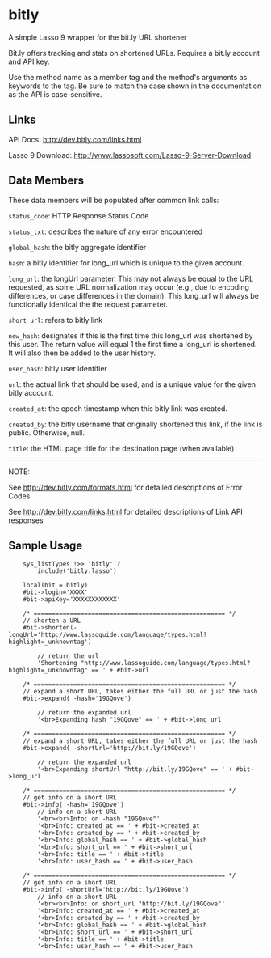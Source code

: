 bitly
=====

A simple Lasso 9 wrapper for the bit.ly URL shortener

Bit.ly offers tracking and stats on shortened URLs. Requires a bit.ly account and API key. 

Use the method name as a member tag and the method's arguments as keywords to the tag. 
Be sure to match the case shown in the documentation as the API is case-sensitive. 

Links
------------

API Docs: http://dev.bitly.com/links.html

Lasso 9 Download: http://www.lassosoft.com/Lasso-9-Server-Download

Data Members
------------
These data members will be populated after common link calls:

`status_code`: HTTP Response Status Code

`status_txt`: describes the nature of any error encountered

`global_hash`: the bitly aggregate identifier

`hash`: a bitly identifier for long_url which is unique to the given account.

`long_url`: the longUrl parameter. This may not always be equal to the URL requested, as some URL normalization may occur (e.g., due to encoding differences, or case differences in the domain). This long_url will always be functionally identical the the request parameter. 

`short_url`: refers to bitly link

`new_hash`: designates if this is the first time this long_url was shortened by this user. The return value will equal 1 the first time a long_url is shortened. It will also then be added to the user history.

`user_hash`: bitly user identifier

`url`: the actual link that should be used, and is a unique value for the given bitly account.

`created_at`: the epoch timestamp when this bitly link was created.

`created_by`: the bitly username that originally shortened this link, if the link is public. Otherwise, null.

`title`: the HTML page title for the destination page (when available)

***		
NOTE:

See http://dev.bitly.com/formats.html for detailed descriptions of Error Codes

See http://dev.bitly.com/links.html for detailed descriptions of Link API responses

Sample Usage
------------
```lasso
	sys_listTypes !>> 'bitly' ? 
		include('bitly.lasso')
	
	local(bit = bitly)
	#bit->login='XXXX'
	#bit->apiKey='XXXXXXXXXXXX'
	
	/* ===================================================== */
	// shorten a URL
	#bit->shorten(-longUrl='http://www.lassoguide.com/language/types.html?highlight=_unknowntag')

		// return the url
		'Shortening "http://www.lassoguide.com/language/types.html?highlight=_unknowntag" == ' + #bit->url

	/* ===================================================== */
	// expand a short URL, takes either the full URL or just the hash
	#bit->expand( -hash='19GQove')

		// return the expanded url
		'<br>Expanding hash "19GQove" == ' + #bit->long_url

	/* ===================================================== */
	// expand a short URL, takes either the full URL or just the hash
	#bit->expand( -shortUrl='http://bit.ly/19GQove')

		// return the expanded url
		'<br>Expanding shortUrl "http://bit.ly/19GQove" == ' + #bit->long_url

	/* ===================================================== */
	// get info on a short URL
	#bit->info( -hash='19GQove')
		// info on a short URL
		'<br><br>Info: on -hash "19GQove"'
		'<br>Info: created_at == ' + #bit->created_at
		'<br>Info: created_by == ' + #bit->created_by
		'<br>Info: global_hash == ' + #bit->global_hash
		'<br>Info: short_url == ' + #bit->short_url
		'<br>Info: title == ' + #bit->title
		'<br>Info: user_hash == ' + #bit->user_hash

	/* ===================================================== */
	// get info on a short URL
	#bit->info( -shortUrl='http://bit.ly/19GQove')
		// info on a short URL
		'<br><br>Info: on short_url "http://bit.ly/19GQove"'
		'<br>Info: created_at == ' + #bit->created_at
		'<br>Info: created_by == ' + #bit->created_by
		'<br>Info: global_hash == ' + #bit->global_hash
		'<br>Info: short_url == ' + #bit->short_url
		'<br>Info: title == ' + #bit->title
		'<br>Info: user_hash == ' + #bit->user_hash
```

